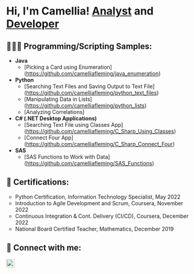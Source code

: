 <h1>Hi, I'm Camellia! <a href="https://www.linkedin.com/in/camellia-fleming/">Analyst</a> and <a href="https://github.com/camelliafleming">Developer</a></h1>

<h2>👩🏾‍💻 Programming/Scripting Samples:</h2> 

<!--- <b>Data Structures and Algorithms Practice (AlgoExpert)</b>
  - [Practicing DS & Algos in Python] (https://github.com/joshmadakor1/Algorithms-Practice) -->
- <b>Java</b>
  - [Picking a Card using Enumeration] (https://github.com/camelliafleming/java_enumeration)
- <b>Python</b>
  - [Searching Text Files and Saving Output to Text File] (https://github.com/camelliafleming/python_text_files)
  - [Manipulating Data in Lists] (https://github.com/camelliafleming/python_lists)
  - [Analyzing Correlations] 
- <b>C# (.NET Desktop Applications)</b>
  - [Searching Text File using Classes App] (https://github.com/camelliafleming/C_Sharp_Using_Classes)
  - [Connect Four App] (https://github.com/camelliafleming/C_Sharp_Connect_Four)
- <b>SAS</b>
  - [SAS Functions to Work with Data] (https://github.com/camelliafleming/SAS_Functions)
<!--- <b>Power BI</b>
  - [__] -->


<h2>📄 Certifications:</h2>
<ul style="list-style-type:circle;">
  <li>Python Certification, Information Technology Specialist, May 2022</li>
  <li>Introduction to Agile Development and Scrum, Coursera, November 2022</li>
  <li>Continuous Integration & Cont. Delivery (CI/CD), Coursera, December 2022</li>
  <li>National Board Certified Teacher, Mathematics, December 2019</li>
</ul>


<h2> 🤳 Connect with me:</h2>

[<img align="left" alt="Camellia Fleming | LinkedIn" width="22px" src="https://cdn.jsdelivr.net/npm/simple-icons@v3/icons/linkedin.svg" />][linkedin]

[linkedin]: https://www.linkedin.com/in/camellia-fleming/



<!--
**camelliafleming/camelliafleming** is a ✨ _special_ ✨ repository because its `README.md` (this file) appears on your GitHub profile.

Here are some ideas to get you started:

- 🔭 I’m currently working on ...
- 🌱 I’m currently learning ...
- 👯 I’m looking to collaborate on ...
- 🤔 I’m looking for help with ...
- 💬 Ask me about ...
- 📫 How to reach me: ...
- 😄 Pronouns: ...
- ⚡ Fun fact: ...
-->

